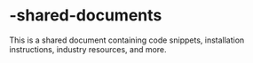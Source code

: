 # -shared-documents
This is a shared document containing code snippets, installation instructions, industry resources, and more.
